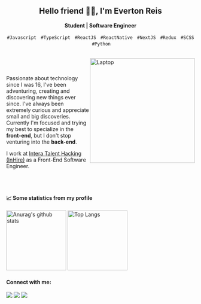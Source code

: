 <!-- Presentation -->
<h2 align="center">Hello friend 👋🏾, I'm Everton Reis</h2>
 
<!--  Title   -->
<div align="center">
 <p><strong>Student | Software Engineer</strong></p>
</div>

<!-- Tags: Languages and Tools  -->
<p align="center">
 <code>#Javascript</code> &nbsp; <code>#TypeScript</code> &nbsp; <code>#ReactJS</code> &nbsp; <code>#ReactNative</code> &nbsp; <code>#NextJS</code> &nbsp; <code>#Redux</code> &nbsp; <code>#SCSS</code> &nbsp;<code>#Python</code>
</p>

<br/>

<!-- Image: undraw.co -->
<img src="https://user-images.githubusercontent.com/55769021/209740040-523d7452-f0a7-4c4a-aeac-57984233993c.svg" min-width="380px" width="280px" align="right" alt="Laptop">

<!-- Main Content -->
<p align="justify">
  &nbsp;&nbsp;&nbsp;

Passionate about technology since I was 16, I've been adventuring, creating and discovering new things ever since. 
I've always been extremely curious and appreciate small and big discoveries. 
Currently I'm focused and trying my best to specialize in the **front-end**, but I don't stop venturing into the **back-end**.

   I work at <a href="https://byintera.com/" target="_blank">Intera Talent Hacking (InHire)</a> as a Front-End Software Engineer.
</p>

<br/><br/>

<!-- Statistics github -->
<h4>📈 Some statistics from my profile</h4>

<div>
  <img height="160em" alt="Anurag's github stats" src="https://github-readme-stats.vercel.app/api?username=evertoont&count_private=true&theme=tokyonight"/> 
   <img height="160em" alt="Top Langs" src="https://github-readme-stats.vercel.app/api/top-langs/?username=evertoont&layout=compact&theme=tokyonight"/> 
</div>

<!-- Contact -->
<h4 align="left">Connect with me:</h4>

<a href="https://www.linkedin.com/in/evertoont/" target="_blank"><img src="https://img.shields.io/badge/-LinkedIn-%230077B5?style=for-the-badge&logo=linkedin&logoColor=white" /></a> <a href="mailto:evertoontcarmo@gmail.com"><img src="https://img.shields.io/badge/Gmail-D14836?style=for-the-badge&logo=gmail&logoColor=white" /></a> <a href="https://dev.to/evertooont"><img src="https://img.shields.io/badge/dev.to-0A0A0A?style=for-the-badge&logo=devdotto&logoColor=white" /></a>
